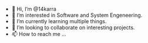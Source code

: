 - 👋 Hi, I’m @14karra
- 👀 I’m interested in Software and System Engeneering.
- 🌱 I’m currently learning multiple things.
- 💞️ I’m looking to collaborate on interesting projects.
- 📫 How to reach me ...

<!---
14karra/14karra is a ✨ special ✨ repository because its `README.md` (this file) appears on your GitHub profile.
You can click the Preview link to take a look at your changes.
--->
